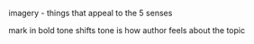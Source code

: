 imagery - things that appeal to the 5 senses

mark in bold tone shifts
tone is how author feels about the topic


